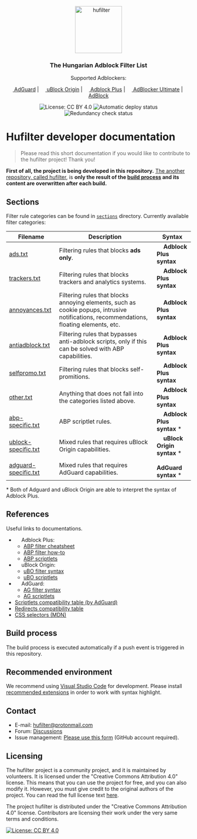 &nbsp;
<p align="center">
  <img src="https://raw.githubusercontent.com/hufilter/hufilter-dev/master/assets/images/hufilter.svg" width="128rem" alt="hufilter" />
</p>
<h3 align="center">The Hungarian Adblock Filter List</h3>
<p align="center">
  Supported Adblockers:
</p>
<p align="center">
    <a href="https://adguard.com/"><img src="https://gist.githubusercontent.com/scripthunter7/6378a96b61b927357f39a33d3abc5af7/raw/e306604fd548ac1b2de70d2a5d8a43017496f221/adguard_logo.svg" width="14px"> AdGuard</a> |
    <a href="https://github.com/gorhill/uBlock"><img src="https://upload.wikimedia.org/wikipedia/commons/0/05/UBlock_Origin.svg" width="14px"> uBlock Origin</a> |
    <a href="https://adblockplus.org/"><img src="https://upload.wikimedia.org/wikipedia/commons/9/9b/Adblock_Plus_2014_Logo.svg" width="14px"> Adblock Plus</a> |
    <a href="https://adblockultimate.net/"><img src="https://gist.githubusercontent.com/scripthunter7/418eb959a67d230f1f0975a222078565/raw/85854779bc661bce93b6abccea6ed56fca5c2844/adblocker_ultimate_logo.svg" width="14px"> AdBlocker Ultimate</a> |
    <a href="https://getadblock.com/"><img src="https://gist.githubusercontent.com/scripthunter7/45f46156b3e4efdd13817ffc57389feb/raw/6024bd84726be876839925f328faa3afb45e0534/adblock_logo.svg" width="14px"> AdBlock</a> 
</p>
<p align="center">
    <img src="https://img.shields.io/badge/License-CC%20BY%204.0-lightgrey.svg" alt="License: CC BY 4.0" />
    <img src="https://github.com/hufilter/hufilter-dev/actions/workflows/automatic-deploy.yml/badge.svg" alt="Automatic deploy status" />
    <img src="https://github.com/hufilter/hufilter-dev/actions/workflows/redundancy-check.yml/badge.svg" alt="Redundancy check status" />
</p>

# Hufilter developer documentation

> Please read this short documentation if you would like to contribute to the hufilter project! Thank you!

**First of all, the project is being developed in this repository.** [The another repository, called hufilter](https://github.com/hufilter/hufilter), is **only the result of the [build process](https://github.com/hufilter/hufilter-dev/blob/master/.github/workflows/automatic-deploy.yml) and its content are overwritten after each build.**

## Sections

Filter rule categories can be found in [`sections`](https://github.com/hufilter/hufilter-dev/tree/master/sections) directory. Currently available filter categories: 

| Filename | Description | Syntax |
|--- |------------------------------------ |--- |
| [ads.txt](https://github.com/hufilter/hufilter-dev/blob/master/sections/ads.txt) | Filtering rules that blocks **ads only**. | <img src="https://upload.wikimedia.org/wikipedia/commons/9/9b/Adblock_Plus_2014_Logo.svg" width="14px"> **Adblock Plus syntax** |
| [trackers.txt](https://github.com/hufilter/hufilter-dev/blob/master/sections/trackers.txt) | Filtering rules that blocks trackers and analytics systems. | <img src="https://upload.wikimedia.org/wikipedia/commons/9/9b/Adblock_Plus_2014_Logo.svg" width="14px"> **Adblock Plus syntax** |
| [annoyances.txt](https://github.com/hufilter/hufilter-dev/blob/master/sections/annoyances.txt) | Filtering rules that blocks annoying elements, such as cookie popups, intrusive notifications, recommendations, floating elements, etc. | <img src="https://upload.wikimedia.org/wikipedia/commons/9/9b/Adblock_Plus_2014_Logo.svg" width="14px"> **Adblock Plus syntax** |
| [antiadblock.txt](https://github.com/hufilter/hufilter-dev/blob/master/sections/antiadblock.txt) | Filtering rules that bypasses anti-adblock scripts, only if this can be solved with ABP capabilities. | <img src="https://upload.wikimedia.org/wikipedia/commons/9/9b/Adblock_Plus_2014_Logo.svg" width="14px"> **Adblock Plus syntax** |
| [selfpromo.txt](https://github.com/hufilter/hufilter-dev/blob/master/sections/selfpromo.txt) | Filtering rules that blocks self-promitions. | <img src="https://upload.wikimedia.org/wikipedia/commons/9/9b/Adblock_Plus_2014_Logo.svg" width="14px"> **Adblock Plus syntax** |
| [other.txt](https://github.com/hufilter/hufilter-dev/blob/master/sections/other.txt) | Anything that does not fall into the categories listed above. | <img src="https://upload.wikimedia.org/wikipedia/commons/9/9b/Adblock_Plus_2014_Logo.svg" width="14px"> **Adblock Plus syntax** |
| [abp-specific.txt](https://github.com/hufilter/hufilter-dev/blob/master/sections/abp-specific.txt) | ABP scriptlet rules. | <img src="https://upload.wikimedia.org/wikipedia/commons/9/9b/Adblock_Plus_2014_Logo.svg" width="14px"> **Adblock Plus syntax** \*  |
| [ublock-specific.txt](https://github.com/hufilter/hufilter-dev/blob/master/sections/ublock-specific.txt) | Mixed rules that requires uBlock Origin capabilities. | <img src="https://upload.wikimedia.org/wikipedia/commons/0/05/UBlock_Origin.svg" width="14px"> **uBlock Origin syntax** \*  |
| [adguard-specific.txt](https://github.com/hufilter/hufilter-dev/blob/master/sections/adguard-specific.txt) | Mixed rules that requires AdGuard capabilities. | <img src="https://gist.githubusercontent.com/scripthunter7/6378a96b61b927357f39a33d3abc5af7/raw/e306604fd548ac1b2de70d2a5d8a43017496f221/adguard_logo.svg" width="14px"> **AdGuard syntax** \* | 

\* Both of Adguard and uBlock Origin are able to interpret the syntax of Adblock Plus. 
 
## References

Useful links to documentations.

- <img src="https://upload.wikimedia.org/wikipedia/commons/9/9b/Adblock_Plus_2014_Logo.svg" width="14px"> Adblock Plus:
  - [ABP filter cheatsheet](https://adblockplus.org/filter-cheatsheet)
  - [ABP filter how-to](https://help.eyeo.com/adblockplus/how-to-write-filters)
  - [ABP scriptlets](https://help.eyeo.com/adblockplus/snippet-filters-tutorial#snippets-ref)
- <img src="https://upload.wikimedia.org/wikipedia/commons/0/05/UBlock_Origin.svg" width="14px"> uBlock Origin:
  - [uBO filter syntax](https://github.com/gorhill/uBlock/wiki/Static-filter-syntax)
  - [uBO scriptlets](https://github.com/gorhill/uBlock/wiki/Resources-Library)
- <img src="https://gist.githubusercontent.com/scripthunter7/6378a96b61b927357f39a33d3abc5af7/raw/e306604fd548ac1b2de70d2a5d8a43017496f221/adguard_logo.svg" width="14px"> AdGuard:
  - [AG filter syntax](https://kb.adguard.com/en/general/how-to-create-your-own-ad-filters)
  - [AG scriptlets](https://github.com/AdguardTeam/Scriptlets/blob/master/wiki/about-scriptlets.md#scriptlets)
- [Scriptlets compatibility table (by AdGuard)](https://github.com/AdguardTeam/Scriptlets/blob/master/wiki/compatibility-table.md#scriptlets)
- [Redirects compatibility table](https://github.com/AdguardTeam/Scriptlets/blob/master/wiki/compatibility-table.md#-redirects-compatibility-table)
- [CSS selectors (MDN)](https://developer.mozilla.org/en-US/docs/Web/CSS/CSS_Selectors)  

## Build process

The build process is executed automatically if a push event is triggered in this repository.
 
## Recommended environment

We recommend using [Visual Studio Code](https://code.visualstudio.com/download) for development. Please install [recommended extensions](https://github.com/hufilter/hufilter-dev/blob/master/.vscode/extensions.json) in order to work with syntax highlight.

## Contact

- E-mail: [hufilter@protonmail.com](mailto:hufilter@protonmail.com)
- Forum: [Discussions](https://github.com/hufilter/hufilter/discussions)
- Issue management: [Please use this form](https://github.com/hufilter/hufilter-dev/issues/new/choose) (GitHub account required).

## Licensing

The hufilter project is a community project, and it is maintained by volunteers. It is licensed under the "Creative Commons Attribution 4.0" license. This means that you can use the project for free, and you can also modify it. However, you must give credit to the original authors of the project. You can read the full license text [here](https://creativecommons.org/licenses/by/4.0/legalcode).

The project hufilter is distributed under the "Creative Commons Attribution 4.0" license. Contributors are licensing their work under the very same terms and conditions.

[![License: CC BY 4.0](https://img.shields.io/badge/License-CC%20BY%204.0-lightgrey.svg)](https://creativecommons.org/licenses/by/4.0/)
